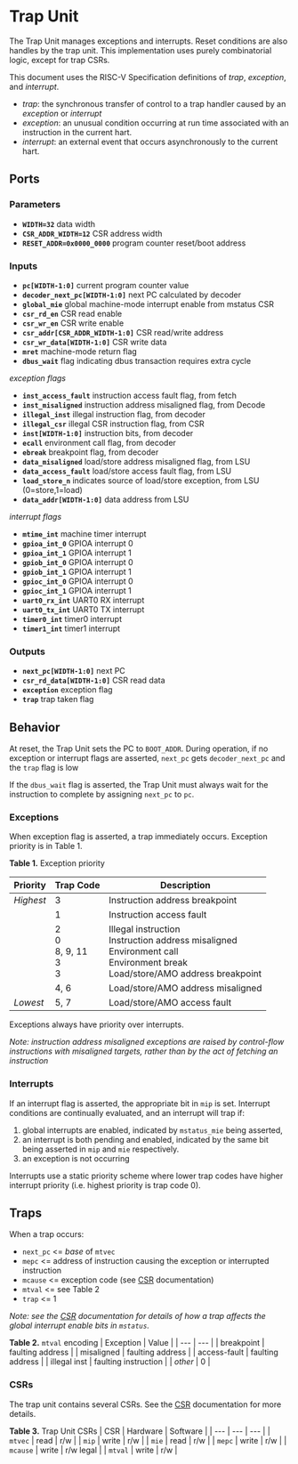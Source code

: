 # Trap Unit

The Trap Unit manages exceptions and interrupts.
Reset conditions are also handles by the trap unit.
This implementation uses purely combinatorial logic, except for trap CSRs.

This document uses the RISC-V Specification definitions of *trap*, *exception*, and *interrupt*.
- *trap*: the synchronous transfer of control to a trap handler caused by an *exception* or *interrupt*
- *exception*: an unusual condition occurring at run time associated with an instruction in the current hart.
- *interrupt*: an external event that occurs asynchronously to the current hart.

## Ports

### Parameters

- **`WIDTH=32`** data width
- **`CSR_ADDR_WIDTH=12`** CSR address width
- **`RESET_ADDR=0x0000_0000`** program counter reset/boot address

### Inputs

- **`pc[WIDTH-1:0]`** current program counter value
- **`decoder_next_pc[WIDTH-1:0]`** next PC calculated by decoder
- **`global_mie`** global machine-mode interrupt enable from mstatus CSR
- **`csr_rd_en`** CSR read enable
- **`csr_wr_en`** CSR write enable
- **`csr_addr[CSR_ADDR_WIDTH-1:0]`** CSR read/write address
- **`csr_wr_data[WIDTH-1:0]`** CSR write data
- **`mret`** machine-mode return flag
- **`dbus_wait`** flag indicating dbus transaction requires extra cycle
  
*exception flags*
- **`inst_access_fault`** instruction access fault flag, from fetch
- **`inst_misaligned`** instruction address misaligned flag, from Decode
- **`illegal_inst`** illegal instruction flag, from decoder
- **`illegal_csr`** illegal CSR instruction flag, from CSR
- **`inst[WIDTH-1:0]`** instruction bits, from decoder
- **`ecall`** environment call flag, from decoder
- **`ebreak`** breakpoint flag, from decoder
- **`data_misaligned`** load/store address misaligned flag, from LSU
- **`data_access_fault`** load/store access fault flag, from LSU
- **`load_store_n`** indicates source of load/store exception, from LSU (0=store,1=load)
- **`data_addr[WIDTH-1:0]`** data address from LSU

*interrupt flags*
- **`mtime_int`** machine timer interrupt
- **`gpioa_int_0`** GPIOA interrupt 0
- **`gpioa_int_1`** GPIOA interrupt 1
- **`gpiob_int_0`** GPIOA interrupt 0
- **`gpiob_int_1`** GPIOA interrupt 1
- **`gpioc_int_0`** GPIOA interrupt 0
- **`gpioc_int_1`** GPIOA interrupt 1
- **`uart0_rx_int`** UART0 RX interrupt
- **`uart0_tx_int`** UART0 TX interrupt
- **`timer0_int`** timer0 interrupt
- **`timer1_int`** timer1 interrupt


### Outputs

- **`next_pc[WIDTH-1:0]`** next PC
- **`csr_rd_data[WIDTH-1:0]`** CSR read data
- **`exception`** exception flag
- **`trap`** trap taken flag

## Behavior

At reset, the Trap Unit sets the PC to `BOOT_ADDR`.
During operation, if no exception or interrupt flags are asserted, `next_pc` gets `decoder_next_pc` and the `trap` flag is low

If the `dbus_wait` flag is asserted, the Trap Unit must always wait for the instruction to complete by assigning `next_pc` to `pc`.

### Exceptions

When exception flag is asserted, a trap immediately occurs.
Exception priority is in Table 1.

**Table 1.** Exception priority

| Priority | Trap Code | Description |
| --- | --- | --- |
| *Highest* | 3 | Instruction address breakpoint |
| | 1 | Instruction access fault |
| | 2<br>0<br>8, 9, 11<br>3<br>3 | Illegal instruction<br>Instruction address misaligned<br>Environment call<br>Environment break<br>Load/store/AMO address breakpoint |
| | 4, 6 | Load/store/AMO address misaligned |
| *Lowest* | 5, 7 | Load/store/AMO access fault |

Exceptions always have priority over interrupts.

*Note: instruction address misaligned exceptions are raised by control-flow instructions with misaligned targets, rather than by the act of fetching an instruction*

### Interrupts

If an interrupt flag is asserted, the appropriate bit in `mip` is set.
Interrupt conditions are continually evaluated, and an interrupt will trap if:
1) global interrupts are enabled, indicated by `mstatus_mie` being asserted,
2) an interrupt is both pending and enabled, indicated by the same bit being asserted in `mip` and `mie` respectively.
3) an exception is not occurring

Interrupts use a static priority scheme where lower trap codes have higher interrupt priority (i.e. highest priority is trap code 0).

## Traps

When a trap occurs:
- `next_pc` <= *base* of `mtvec`
- `mepc` <= address of instruction causing the exception or interrupted instruction
- `mcause` <= exception code (see [CSR](./CSR.md) documentation)
- `mtval` <= see Table 2
- `trap` <= 1

*Note: see the [CSR](./CSR.md) documentation for details of how a trap affects the global interrupt enable bits in `mstatus`.*

**Table 2.** `mtval` encoding
| Exception | Value |
| --- | --- |
| breakpoint    | faulting address |
| misaligned    | faulting address |
| access-fault  | faulting address |
| illegal inst  | faulting instruction |
| *other*       | 0 |


### CSRs

The trap unit contains several CSRs.
See the [CSR](./CSR.md) documentation for more details.

**Table 3.** Trap Unit CSRs
| CSR | Hardware | Software |
| --- | --- | --- |
| `mtvec`   | read  | r/w |
| `mip`     | write | r/w |
| `mie`     | read  | r/w |
| `mepc`    | write | r/w |
| `mcause`  | write | r/w legal |
| `mtval`   | write | r/w |
